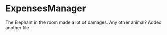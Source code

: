 # ExpensesManager
The Elephant in the room made a lot of damages.
Any other animal?
Added another file
